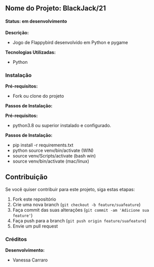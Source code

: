 ## Nome do Projeto: BlackJack/21

#### Status: em desenvolvimento

**Descrição:**

- Jogo de Flappybird desenvolvido em Python e pygame

**Tecnologias Utilizadas:**

- Python

### Instalação

**Pré-requisitos:**

- Fork ou clone do projeto

**Passos de Instalação:**

**Pré-requisitos:**

- python3.8 ou superior instalado e configurado.

**Passos de Instalação:**

- pip install -r requirements.txt
- python source venv/bin/activate (WIN)
- source venv/Scripts/activate (bash win)
- source venv/bin/activate (mac/linux)

## Contribuição

Se você quiser contribuir para este projeto, siga estas etapas:

1. Fork este repositório
2. Crie uma nova branch (`git checkout -b feature/suafeature`)
3. Faça commit das suas alterações (`git commit -am 'Adicione sua feature'`)
4. Faça push para a branch (`git push origin feature/suafeature`)
5. Envie um pull request

### Créditos

**Desenvolvimento:**

- Vanessa Carraro
